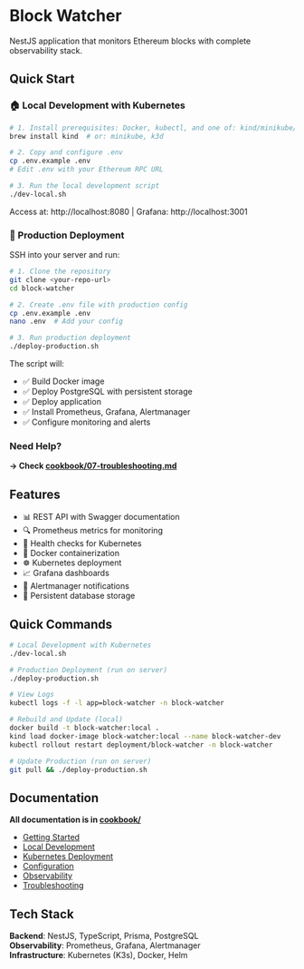 # Block Watcher

NestJS application that monitors Ethereum blocks with complete observability stack.

## Quick Start

### 🏠 Local Development with Kubernetes

```bash
# 1. Install prerequisites: Docker, kubectl, and one of: kind/minikube/k3d
brew install kind  # or: minikube, k3d

# 2. Copy and configure .env
cp .env.example .env
# Edit .env with your Ethereum RPC URL

# 3. Run the local development script
./dev-local.sh
```

Access at: http://localhost:8080 | Grafana: http://localhost:3001

### 🚀 Production Deployment

SSH into your server and run:

```bash
# 1. Clone the repository
git clone <your-repo-url>
cd block-watcher

# 2. Create .env file with production config
cp .env.example .env
nano .env  # Add your config

# 3. Run production deployment
./deploy-production.sh
```

The script will:
- ✅ Build Docker image
- ✅ Deploy PostgreSQL with persistent storage
- ✅ Deploy application
- ✅ Install Prometheus, Grafana, Alertmanager
- ✅ Configure monitoring and alerts

### Need Help?
**→ Check [cookbook/07-troubleshooting.md](cookbook/07-troubleshooting.md)**

## Features

- 📊 REST API with Swagger documentation
- 🔍 Prometheus metrics for monitoring
- 💊 Health checks for Kubernetes
- 🐳 Docker containerization
- ☸️ Kubernetes deployment
- 📈 Grafana dashboards
- 🚨 Alertmanager notifications
- 💾 Persistent database storage

## Quick Commands

```bash
# Local Development with Kubernetes
./dev-local.sh

# Production Deployment (run on server)
./deploy-production.sh

# View Logs
kubectl logs -f -l app=block-watcher -n block-watcher

# Rebuild and Update (local)
docker build -t block-watcher:local .
kind load docker-image block-watcher:local --name block-watcher-dev
kubectl rollout restart deployment/block-watcher -n block-watcher

# Update Production (run on server)
git pull && ./deploy-production.sh
```

## Documentation

**All documentation is in [cookbook/](cookbook/)**

- [Getting Started](cookbook/00-getting-started.md)
- [Local Development](cookbook/01-local-development.md)
- [Kubernetes Deployment](cookbook/02-kubernetes-deployment.md)
- [Configuration](cookbook/03-configuration.md)
- [Observability](cookbook/04-observability.md)
- [Troubleshooting](cookbook/07-troubleshooting.md)

## Tech Stack

**Backend**: NestJS, TypeScript, Prisma, PostgreSQL  
**Observability**: Prometheus, Grafana, Alertmanager  
**Infrastructure**: Kubernetes (K3s), Docker, Helm
